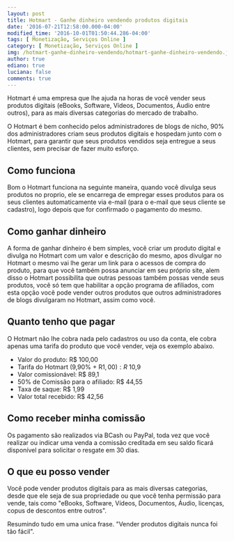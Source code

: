 ```yaml
---
layout: post
title: Hotmart - Ganhe dinheiro vendendo produtos digitais
date: '2016-07-21T12:58:00.000-04:00'
modified_time: '2016-10-01T01:50:44.286-04:00'
tags: [ Monetização, Serviços Online ]
category: [ Monetização, Serviços Online ]
img: /hotmart-ganhe-dinheiro-vendendo/hotmart-ganhe-dinheiro-vendendo.jpg
author: true
ediano: true
luciana: false
comments: true
---
```


Hotmart é uma empresa que lhe ajuda na horas de você vender seus produtos digitais (eBooks, Software, Vídeos, Documentos, Áudio entre outros), para as mais diversas categorias do mercado de trabalho.

O Hotmart é bem conhecido pelos administradores de blogs de nicho, 90% dos administradores criam seus produtos digitais e hospedam junto com o Hotmart, para garantir que seus produtos vendidos seja entregue a seus clientes, sem precisar de fazer muito esforço.

## Como funciona
Bom o Hotmart funciona na seguinte maneira, quando você divulga seus produtos no proprio, ele se encarrega de empregar esses produtos para os seus clientes automaticamente via e-mail (para o e-mail que seus cliente se cadastro), logo depois que for confirmado o pagamento do mesmo.

## Como ganhar dinheiro
A forma de ganhar dinheiro é bem simples, você criar um produto digital e divulga no Hotmart com um valor e descrição do mesmo, apos divulgar no Hotmart o mesmo vai lhe gerar um link para o acessos de compra do produto, para que você também possa anunciar em seu próprio site, alem disso o Hotmart possibilita que outras pessoas também possas vende seus produtos, você só tem que habilitar a opção programa de afiliados, com esta opção você pode vender outros produtos que outros administradores de blogs divulgaram no Hotmart, assim como você.

## Quanto tenho que pagar
O Hotmart não lhe cobra nada pelo cadastros ou uso da conta, ele cobra apenas uma tarifa do produto que você vender, veja os exemplo abaixo.

* Valor do produto: R$ 100,00
* Tarifa do Hotmart (9,90% + R$1,00): R$ 10,9
* Valor comissionável: R$ 89,1
* 50% de Comissão para o afiliado: R$ 44,55
* Taxa de saque: R$ 1,99
* Valor total recebido: R$ 42,56

## Como receber minha comissão
Os pagamento são realizados via BCash ou PayPal, toda vez que você realizar ou indicar uma venda a comissão creditada em seu saldo ficará disponível para solicitar o resgate em 30 dias.

## O que eu posso vender
Você pode vender produtos digitais para as mais diversas categorias, desde que ele seja de sua propriedade ou que você tenha permissão para vende, tais como "eBooks, Software, Vídeos, Documentos, Áudio, licenças, copus de descontos entre outros".

Resumindo tudo em uma unica frase. "Vender produtos digitais nunca foi tão fácil".